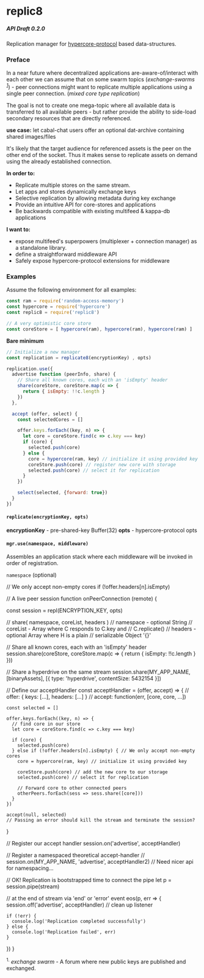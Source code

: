 replic8
=======
##### API Draft 0.2.0

Replication manager for [hypercore-protocol](mafintosh/hypercore-protocol) based data-structures.

### Preface
In a near future where decentralized applications are-aware-of/interact with each other
we can assume that on some swarm topics (_exchange-swarms <sup>[1](#1)</sup>_) - peer connections
might want to replicate multiple applications using a single peer connection.
(_mixed core type replication_)

The goal is not to create one mega-topic where all available data is
transferred to all available peers - but rather provide the ability to side-load secondary resources that are directly referenced.

**use case:** let cabal-chat users offer an optional dat-archive containing shared images/files

It's likely that the target audience for referenced assets is the peer on the other end of the socket.
Thus it makes sense to replicate assets on demand using the already established connection.


**In order to:**
* Replicate multiple stores on the same stream.
* Let apps and stores dynamically exchange keys
* Selective replication by allowing metadata during key exchange
* Provide an intuitive API for core-stores and applications
* Be backwards compatible with existing multifeed & kappa-db applications

**I want to:**
* expose multifeed's superpowers (multiplexer + connection manager) as a standalone library.
* define a straightforward middleware API
* Safely expose hypercore-protocol extensions for middleware

### Examples

Assume the following environment for all examples:

```js
const ram = require('random-access-memory')
const hypercore = require('hypercore')
const replic8 = require('replic8')

// A very optimistic core store
const coreStore = [ hypercore(ram), hypercore(ram), hypercore(ram) ]
```


**Bare minimum**

```js
// Initialize a new manager
const replication = replicate8(encryptionKey) , opts)

replication.use({
  advertise function (peerInfo, share) {
    // Share all known cores, each with an 'isEmpty' header
    share(coreStore, coreStore.map(c => {
      return { isEmpty: !!c.length }
    })
  },

  accept (offer, select) {
    const selectedCores = []

    offer.keys.forEach((key, n) => {
      let core = coreStore.find(c => c.key === key)
      if (core) {
        selected.push(core)
      } else {
        core = hypercore(ram, key) // initialize it using provided key
        coreStore.push(core) // register new core with storage
        selected.push(core) // select it for replication
      }
    })

    select(selected, {forward: true})
  }
})

```


#### `replicate(encryptionKey, opts)`

**encryptionKey** - pre-shared-key Buffer(32)
**opts** - hypercore-protocol opts

#### `mgr.use(namespace, middleware)`
Assembles an application stack where each middleware will be invoked in order of
registration.

`namespace` (optional) 


// We only accept non-empty cores
 if (!offer.headers[n].isEmpty)


// A live peer session
function onPeerConnection (remote) {

  const session = repl(ENCRYPTION_KEY, opts)

  // share( namespace, coreList, headers )
  // namespace  - optional String
  // coreList   - Array<C> where C responds to C.key and
  //              C.replicate()
  // headers    - optional Array<H> where H is a plain
  //              serializable Object '{}'

  // Share all known cores, each with an 'isEmpty' header
  session.share(coreStore, coreStore.map(c => {
    return { isEmpty: !!c.length }
  }))

  // Share a hyperdrive on the same stream
  session.share(MY_APP_NAME, [binaryAssets], [{ type: 'hyperdrive', contentSize: 5432154 }])

  // Define our acceptHandler
  const acceptHandler = (offer, accept) => {
    // offer: { keys: [...], headers: [...] }
    // accept: function(err, [core, core, ...])

    const selected = []

    offer.keys.forEach((key, n) => {
      // find core in our store
      let core = coreStore.find(c => c.key === key)

      if (core) {
        selected.push(core)
      } else if (!offer.headers[n].isEmpty) { // We only accept non-empty cores
        core = hypercore(ram, key) // initialize it using provided key

        coreStore.push(core) // add the new core to our storage
        selected.push(core) // select it for replication

        // Forward core to other connected peers
        otherPeers.forEach(sess => sess.share([core]))
      }
    })

    accept(null, selected)
    // Passing an error should kill the stream and terminate the session?
  }

  // Register our accept handler
  session.on('advertise', acceptHandler)

  // Register a namespaced theoretical accept-handler
  // session.on(MY_APP_NAME, 'advertise', acceptHandler2)
  // Need nicer api for namespacing...

  // OK! Replication is bootstrapped time to connect the pipe
  let p = session.pipe(stream)

  // at the end of stream via 'end' or 'error' event
  eos(p, err => {
    session.off('advertise', acceptHandler) // clean up listener

    if (!err) {
      console.log('Replication completed successfully')
    } else {
      console.log('Replication failed', err)
    }
  })
}

<a name="1"></a>
<sup>1.</sup> _exchange swarm_ - A forum where new public keys are published and exchanged.
